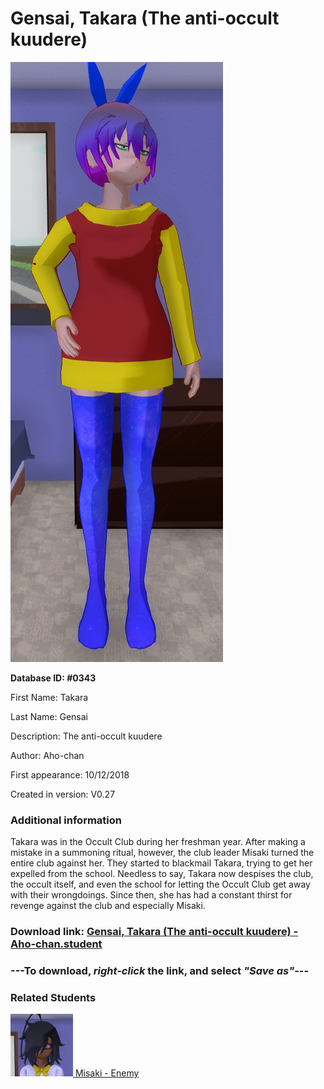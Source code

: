 # Gensai, Takara (The anti-occult kuudere)

<img src="../../Files/Images/Gensai, Takara (The anti-occult kuudere).png" title="Gensai, Takara (The anti-occult kuudere) - Aho-chan">

**Database ID: #0343**

First Name: Takara

Last Name: Gensai

Description: The anti-occult kuudere

Author: Aho-chan

First appearance: 10/12/2018

Created in version: V0.27

### Additional information

Takara was in the Occult Club during her freshman year. After making a mistake in a summoning ritual, however, the club leader Misaki turned the entire club against her. They started to blackmail Takara, trying to get her expelled from the school. Needless to say, Takara now despises the club, the occult itself, and even the school for letting the Occult Club get away with their wrongdoings. Since then, she has had a constant thirst for revenge against the club and especially Misaki.

### Download link: <a href="https://raw.githubusercontent.com/Arbiter1223/Daigaku-Gurashi-Custom-Students/master/Files/Student%20Files/Gensai%2C%20Takara%20(The%20anti-occult%20kuudere)%20-%20Aho-chan.student">Gensai, Takara (The anti-occult kuudere) - Aho-chan.student</a>

### ---**To download, _right-click_ the link, and select _"Save as"_**---

### Related Students

<a href="Mochizuki, Misaki (The leader of the Occult Club).md"><img src="../../Files/Thumbs/Mochizuki, Misaki (The leader of the Occult Club).png" height="100" width="100" title="Mochizuki, Misaki (The leader of the Occult Club) - Aho-chan, V1.00"></a><a href="Mochizuki, Misaki (The leader of the Occult Club).md"> Misaki - Enemy</a>


